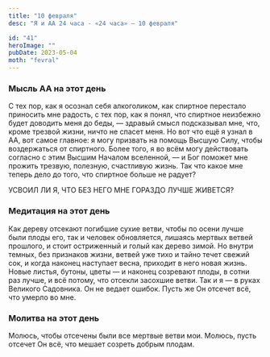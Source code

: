 ```yaml
---
title: "10 февраля"
desc: "Я и АА 24 часа - «24 часа» — 10 февраля"

id: "41"
heroImage: ""
pubDate: 2023-05-04
moth: "fevral"
---
```


### Мысль АА на этот день

С тех пор, как я осознал себя алкоголиком, как спиртное перестало приносить
мне радость, с тех пор, как я понял, что спиртное неизбежно будет доводить
меня до беды, — здравый смысл подсказывал мне, что, кроме трезвой жизни, ничто
не спасет меня. Но вот что ещё я узнал в АА, вот самое главное: я могу
призвать на помощь Высшую Силу, чтобы воздержаться от спиртного. Более того, я
во всём могу действовать согласно с этим Высшим Началом вселенной, — и Бог
поможет мне прожить трезвую, полезную, счастливую жизнь. Так что какое мне
теперь дело до того, что спиртное больше не радует?

УСВОИЛ ЛИ Я, ЧТО БЕЗ НЕГО МНЕ ГОРАЗДО ЛУЧШЕ ЖИВЕТСЯ?

### Медитация на этот день

Как дереву отсекают погибшие сухие ветви, чтобы по осени лучше были плоды его,
так и человек обновляется, лишаясь мертвых ветвей прошлого, и стоит
остриженный и голый как дерево зимой. Но внутри темных, без признаков жизни,
ветвей уже тихо и тайно течет свежий сок, и когда наконец наступает весна,
приходит в него новая жизнь. Новые листья, бутоны, цветы — и наконец созревают
плоды, в сотни раз лучше, и всё потому, что отсекли засохшие ветви. Так и я —
в руках Великого Садовника. Он не ведает ошибок. Пусть же Он отсечет всё, что
умерло во мне.

### Молитва на этот день

Молюсь, чтобы отсечены были все мертвые ветви мои. Молюсь, пусть отсечет Он
всё, что мешает созреть добрым плодам.
